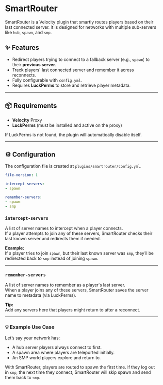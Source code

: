 # SmartRouter

SmartRouter is a Velocity plugin that smartly routes players based on their last connected server. It is designed for networks with multiple sub-servers like `hub`, `spawn`, and `smp`.

## ✨ Features

- Redirect players trying to connect to a fallback server (e.g., `spawn`) to their **previous server**.
- Track players' last connected server and remember it across reconnects.
- Fully configurable with `config.yml`.
- Requires **LuckPerms** to store and retrieve player metadata.

---

## 📦 Requirements

- **Velocity** Proxy
- **LuckPerms** (must be installed and active on the proxy)

If LuckPerms is not found, the plugin will automatically disable itself.

---

## ⚙️ Configuration

The configuration file is created at `plugins/smartrouter/config.yml`.

```yaml
file-version: 1

intercept-servers:
- spawn

remember-servers:
- spawn
- smp
```

### `intercept-servers`
A list of server names to intercept when a player connects.  
If a player attempts to join any of these servers, SmartRouter checks their last known server and redirects them if needed.

**Example:**  
If a player tries to join `spawn`, but their last known server was `smp`, they’ll be redirected back to `smp` instead of joining `spawn`.

---

### `remember-servers`
A list of server names to remember as a player's last server.  
When a player joins any of these servers, SmartRouter saves the server name to metadata (via LuckPerms).

**Tip:**  
Add any servers here that players might return to after a reconnect.

---

### 💡 Example Use Case

Let’s say your network has:

- A hub server players always connect to first.
- A spawn area where players are teleported initially.
- An SMP world players explore and return to.

With SmartRouter, players are routed to spawn the first time. If they log out in `smp`, the next time they connect, SmartRouter will skip spawn and send them back to `smp`.

